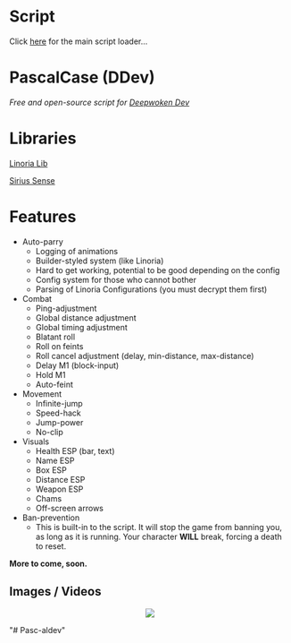# Script
Click [here](https://github.com/retarded-person/PascalCase/tree/main) for the main script loader...

# PascalCase (DDev)
<i>Free and open-source script for [Deepwoken Dev](https://www.roblox.com/games/10138901829/MANTRAS-Deepwoken-Dev)</i>



# Libraries
[Linoria Lib](https://github.com/violin-suzutsuki/LinoriaLib)

[Sirius Sense](https://github.com/shlexware/Sirius/blob/request/library/sense/Documentation.md)

# Features
* Auto-parry
    * Logging of animations
    * Builder-styled system (like Linoria)
    * Hard to get working, potential to be good depending on the config
    * Config system for those who cannot bother
    * Parsing of Linoria Configurations (you must decrypt them first)
* Combat
    * Ping-adjustment
    * Global distance adjustment
    * Global timing adjustment
    * Blatant roll
    * Roll on feints
    * Roll cancel adjustment (delay, min-distance, max-distance)
    * Delay M1 (block-input)
    * Hold M1
    * Auto-feint
* Movement
    * Infinite-jump
    * Speed-hack
    * Jump-power
    * No-clip
* Visuals
    * Health ESP (bar, text)
    * Name ESP
    * Box ESP
    * Distance ESP
    * Weapon ESP
    * Chams
    * Off-screen arrows
* Ban-prevention
   * This is built-in to the script. It will stop the game from banning you, as long as it is running. Your character **WILL** break, forcing a death to reset.

**More to come, soon.**

## Images / Videos
<p align="center">
    <img src="https://cdn.discordapp.com/attachments/1118227974198677588/1118801114964443156/DiscordCanary_8zsYYTHUL8.gif" />
</p>
"# Pasc-aldev" 
